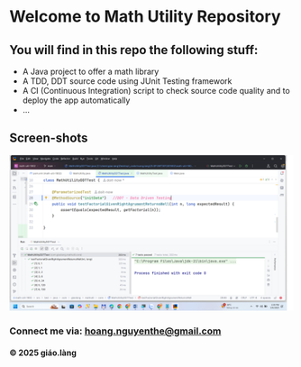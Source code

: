 # Welcome to Math Utility Repository

## You will find in this repo the following stuff:
* A Java project to offer a math library
* A TDD, DDT source code using JUnit Testing framework 
* A CI (Continuous Integration) script to check source code quality and to deploy the app automatically 
* ...

## Screen-shots
![Source code with TDD](https://github.com/doit-now/math-util-1802/blob/main/screen-shots/Source-code-with-TDD-DDT.png)

### Connect me via: hoang.nguyenthe@gmail.com

#### &#169; 2025 giáo.làng
  